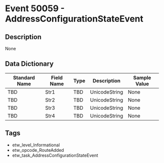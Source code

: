 # Event 50059 - AddressConfigurationStateEvent

## Description
None

## Data Dictionary
|Standard Name|Field Name|Type|Description|Sample Value|
|---|---|---|---|---|
|TBD|Str1|TBD|UnicodeString|None|None|
|TBD|Str2|TBD|UnicodeString|None|None|
|TBD|Str3|TBD|UnicodeString|None|None|
|TBD|Str4|TBD|UnicodeString|None|None|

## Tags
* etw_level_Informational
* etw_opcode_RouteAdded
* etw_task_AddressConfigurationStateEvent
